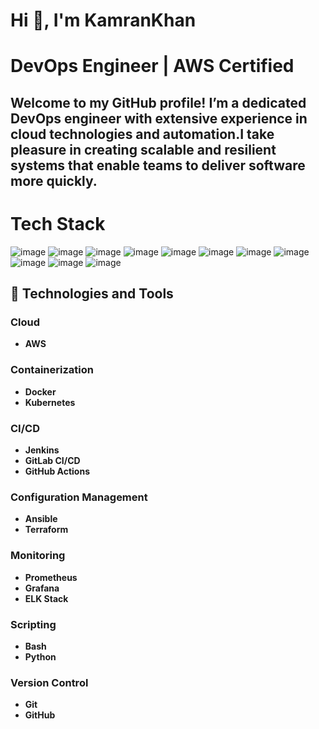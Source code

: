 

# Hi 👋, I'm KamranKhan

# DevOps Engineer | AWS Certified 
## Welcome to my GitHub profile! I’m a dedicated DevOps engineer with extensive experience in cloud technologies and automation.I take pleasure in creating scalable and resilient systems that enable teams to deliver software more quickly.

# Tech Stack
![image](https://github.com/user-attachments/assets/404ed290-296b-4e6a-8698-efa9bee09dd2) ![image](https://github.com/user-attachments/assets/b129f6b3-b9d6-471e-a6a1-405e14c7c009) ![image](https://github.com/user-attachments/assets/e7ea4aa2-482d-4166-8992-50eb5d08d886) ![image](https://github.com/user-attachments/assets/4e7e2a71-db85-4255-995b-f363ef5e4ac6) ![image](https://github.com/user-attachments/assets/545d45b9-b6f5-478c-87f1-3d7690701739) ![image](https://github.com/user-attachments/assets/1ca0bfc1-3258-414a-bfa8-86e49ebf6416) ![image](https://github.com/user-attachments/assets/19e832e8-f34d-42d5-b3fc-14752bc8bc79) ![image](https://github.com/user-attachments/assets/2288676d-1207-42fc-b2cf-857e254acd0c) ![image](https://github.com/user-attachments/assets/b6b8538d-bee8-4152-a86d-0d6ff6720881) ![image](https://github.com/user-attachments/assets/3eb98be2-6c27-453b-9f17-ac1bc8382d27) ![image](https://github.com/user-attachments/assets/90d8fb2d-4a69-4107-80fb-ffa6976f2c86) 



## 🔧 Technologies and Tools

### Cloud
- **AWS**

### Containerization
- **Docker**
- **Kubernetes**

### CI/CD
- **Jenkins**
- **GitLab CI/CD**
- **GitHub Actions**

### Configuration Management
- **Ansible**
- **Terraform**

### Monitoring
- **Prometheus**
- **Grafana**
- **ELK Stack**

### Scripting
- **Bash**
- **Python**

### Version Control
- **Git**
- **GitHub**


























